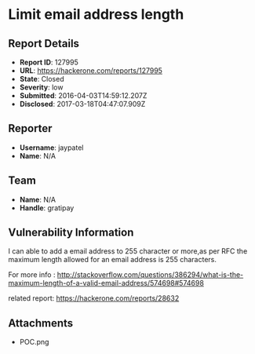 # Limit email address length

## Report Details
- **Report ID**: 127995
- **URL**: https://hackerone.com/reports/127995
- **State**: Closed
- **Severity**: low
- **Submitted**: 2016-04-03T14:59:12.207Z
- **Disclosed**: 2017-03-18T04:47:07.909Z

## Reporter
- **Username**: jaypatel
- **Name**: N/A

## Team
- **Name**: N/A
- **Handle**: gratipay

## Vulnerability Information
I can able to add a email address to 255 character or more,as per RFC the maximum length allowed for an email address is 255 characters.

For more info : 
http://stackoverflow.com/questions/386294/what-is-the-maximum-length-of-a-valid-email-address/574698#574698

related report:
https://hackerone.com/reports/28632

## Attachments
- POC.png
